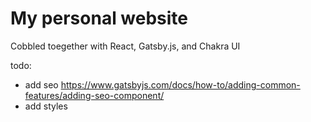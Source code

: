 # My personal website

Cobbled toegether with React, Gatsby.js, and Chakra UI

todo:

- add seo https://www.gatsbyjs.com/docs/how-to/adding-common-features/adding-seo-component/
- add styles
